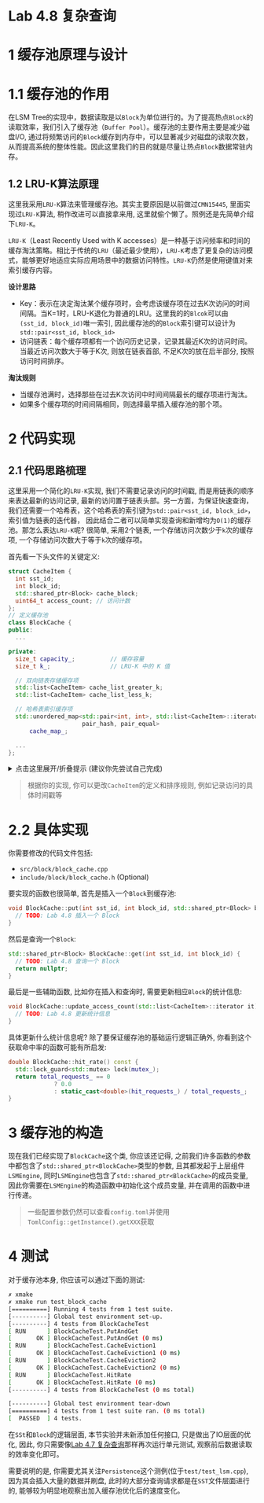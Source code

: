 # Lab 4.8 复杂查询

# 1 缓存池原理与设计
# 1.1 缓存池的作用

在LSM Tree的实现中，数据读取是以`Block`为单位进行的。为了提高热点`Block`的读取效率，我们引入了缓存池（`Buffer Pool`）。缓存池的主要作用主要是减少磁盘I/O, 通过将频繁访问的`Block`缓存到内存中，可以显著减少对磁盘的读取次数，从而提高系统的整体性能。因此这里我们的目的就是尽量让热点`Block`数据常驻内存。

## 1.2 LRU-K算法原理
这里我采用`LRU-K`算法来管理缓存池。其实主要原因是以前做过`CMN15445`, 里面实现过`LRU-K`算法, 稍作改进可以直接拿来用, 这里就偷个懒了。照例还是先简单介绍下`LRU-K`。

`LRU-K`（Least Recently Used with K accesses）是一种基于访问频率和时间的缓存淘汰策略。相比于传统的`LRU`（最近最少使用），`LRU-K`考虑了更复杂的访问模式，能够更好地适应实际应用场景中的数据访问特性。`LRU-K`仍然是使用键值对来索引缓存内容。

**设计思路**
- Key：表示在决定淘汰某个缓存项时，会考虑该缓存项在过去K次访问的时间间隔。当K=1时，LRU-K退化为普通的LRU。这里我的的`Blcok`可以由`(sst_id, block_id)`唯一索引, 因此缓存池的的`Block`索引键可以设计为`std::pair<sst_id, block_id>`
- 访问链表：每个缓存项都有一个访问历史记录，记录其最近K次的访问时间。当最近访问次数大于等于K次, 则放在链表首部, 不足K次的放在后半部分, 按照访问时间排序。

**淘汰规则**

- 当缓存池满时，选择那些在过去K次访问中时间间隔最长的缓存项进行淘汰。
- 如果多个缓存项的时间间隔相同，则选择最早插入缓存池的那个项。

# 2 代码实现
## 2.1 代码思路梳理
这里采用一个简化的`LRU-K`实现, 我们不需要记录访问的时间戳, 而是用链表的顺序来表达最新的访问记录, 最新的访问置于链表头部。另一方面，为保证快速查询，我们还需要一个哈希表，这个哈希表的索引键为`std::pair<sst_id, block_id>`， 索引值为链表的迭代器， 因此结合二者可以简单实现查询和新增均为`O(1)`的缓存池。那怎么表达`LRU-K`呢? 很简单, 采用2个链表, 一个存储访问次数少于`k`次的缓存项, 一个存储访问次数大于等于`k`次的缓存项。

首先看一下头文件的关键定义:
```cpp
struct CacheItem {
  int sst_id;
  int block_id;
  std::shared_ptr<Block> cache_block;
  uint64_t access_count; // 访问计数
};
// 定义缓存池
class BlockCache {
public:
  ...

private:
  size_t capacity_;          // 缓存容量
  size_t k_;                 // LRU-K 中的 K 值

  // 双向链表存储缓存项
  std::list<CacheItem> cache_list_greater_k;
  std::list<CacheItem> cache_list_less_k;

  // 哈希表索引缓存项
  std::unordered_map<std::pair<int, int>, std::list<CacheItem>::iterator,
                     pair_hash, pair_equal>
      cache_map_;

  ...
};
```
<details>
<summary>点击这里展开/折叠提示 (建议你先尝试自己完成)</summary>

> 本思路实现的`LRU-K`并不标准, 你可以按照自己的方案实行, 可以大刀阔斧地修改代码, 保证接口统一即可

我们结合`cache_list_greater_k`, `cache_list_less_k`和`cache_map_`来整理一下流程:

**查询**
1. 先通过`cache_map_`查询缓存项的迭代器, 通过迭代器的访问次数判断其属于哪个链表。
   1. `访问次数 < k` -> 属于 `cache_list_less_k`
      1. 如果`访问次数 == k-1`，更新访问次数后就就等于k了，将其重新置于`cache_list_greater_k`的头部。
      2. 否则更新后仍然属于`cache_list_greater_k`，但需要将其移动到`cache_list_greater_k`的头部。
   2. `访问次数 = k` -> 属于 `cache_list_greater_k`, 将其置于`cache_list_greater_k`的头部。但`访问次数`就固定在`k`, 不继续增长了

**插入**
1. 先通过`cache_map_`查询缓存项是否存在, 存在则按照之前的步骤更新缓存项即可
2. 不存在的话, 判断缓存池是否已满
   1. 没有满
      1. 直接插入到`cache_list_less_k`头部，并更新cache_map_索引。
   2. 满了
      1. 如果`cache_list_less_k`不为空，从`cache_list_less_k`末尾淘汰一个缓存项，并插入新的缓存项到`cache_list_less_k`头部。
      2. 如果`cache_list_less_k`为空，从`cache_list_greater_k`末尾淘汰一个缓存项，并插入新的缓存项到`cache_list_less_k`。

</details>

> 根据你的实现, 你可以更改`CacheItem`的定义和排序规则, 例如记录访问的具体时间戳等

# 2.2 具体实现
你需要修改的代码文件包括:
- `src/block/block_cache.cpp`
- `include/block/block_cache.h` (Optional)

要实现的函数也很简单, 首先是插入一个`Block`到缓存池:
```cpp
void BlockCache::put(int sst_id, int block_id, std::shared_ptr<Block> block) {
  // TODO: Lab 4.8 插入一个 Block
}
```

然后是查询一个`Block`:
```cpp
std::shared_ptr<Block> BlockCache::get(int sst_id, int block_id) {
  // TODO: Lab 4.8 查询一个 Block
  return nullptr;
}
```

最后是一些辅助函数, 比如你在插入和查询时, 需要更新相应`Block`的统计信息:
```cpp
void BlockCache::update_access_count(std::list<CacheItem>::iterator it) {
  // TODO: Lab 4.8 更新统计信息
}
```

具体更新什么统计信息呢? 除了要保证缓存池的基础运行逻辑正确外, 你看到这个获取命中率的函数可能有所启发:
```cpp
double BlockCache::hit_rate() const {
  std::lock_guard<std::mutex> lock(mutex_);
  return total_requests_ == 0
             ? 0.0
             : static_cast<double>(hit_requests_) / total_requests_;
}
```

# 3 缓存池的构造
现在我们已经实现了`BlockCache`这个类, 你应该还记得, 之前我们许多函数的参数中都包含了`std::shared_ptr<BlockCache>`类型的参数, 且其都发起于上层组件`LSMEngine`, 同时`LSMEngine`也包含了`std::shared_ptr<BlockCache>`的成员变量, 因此你需要在`LSMEngine`的构造函数中初始化这个成员变量, 并在调用的函数中进行传递。

> 一些配置参数仍然可以查看`config.toml`并使用`TomlConfig::getInstance().getXXX`获取

# 4 测试
对于缓存池本身, 你应该可以通过下面的测试:
```bash
✗ xmake
✗ xmake run test_block_cache
[==========] Running 4 tests from 1 test suite.
[----------] Global test environment set-up.
[----------] 4 tests from BlockCacheTest
[ RUN      ] BlockCacheTest.PutAndGet
[       OK ] BlockCacheTest.PutAndGet (0 ms)
[ RUN      ] BlockCacheTest.CacheEviction1
[       OK ] BlockCacheTest.CacheEviction1 (0 ms)
[ RUN      ] BlockCacheTest.CacheEviction2
[       OK ] BlockCacheTest.CacheEviction2 (0 ms)
[ RUN      ] BlockCacheTest.HitRate
[       OK ] BlockCacheTest.HitRate (0 ms)
[----------] 4 tests from BlockCacheTest (0 ms total)

[----------] Global test environment tear-down
[==========] 4 tests from 1 test suite ran. (0 ms total)
[  PASSED  ] 4 tests.
```

在`SSt`和`Block`的逻辑层面, 本节实验并未新添加任何接口, 只是做出了IO层面的优化, 因此, 你只需要像[Lab 4.7 复杂查询](./lab4.7-Complicated-Query.md)那样再次运行单元测试, 观察前后数据读取的效率变化即可。

需要说明的是, 你需要尤其关注`Persistence`这个测例(位于`test/test_lsm.cpp`), 因为其会插入大量的数据并刷盘, 此时的大部分查询请求都是在`SST`文件层面进行的, 能够较为明显地观察出加入缓存池优化后的速度变化。
